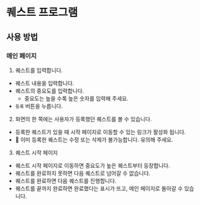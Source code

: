 # 퀘스트 프로그램

## 사용 방법

### 메인 페이지

1. 퀘스트를 입력합니다.

- 퀘스트 내용을 입력합니다.
- 퀘스트의 중요도를 입력합니다.
  - 중요도는 높을 수록 높은 숫자를 입력해 주세요.
- `등록` 버튼을 누릅니다.

2. 화면의 한 쪽에는 사용자가 등록했던 퀘스트를 볼 수 있습니다.

- 등록한 퀘스트가 있을 때 시작 페이지로 이동할 수 있는 링크가 활성화 됩니다.
- 🚨 이미 등록한 퀘스트는 수정 또는 삭제가 불가능합니다. 유의해 주세요.

3. 퀘스트 시작 페이지

- 퀘스트 시작 페이지로 이동하면 중요도가 높은 퀘스트부터 등장합니다.
- 퀘스트를 완료하지 못하면 다음 퀘스트로 넘어갈 수 없습니다.
- 퀘스트를 완료하면 다음 퀘스트를 진행합니다.
- 퀘스트를 끝까지 완료하면 완료했다는 표시가 뜨고, 메인 페이지로 돌아갈 수 있습니다.
